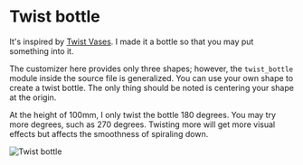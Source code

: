 # Twist bottle

It's inspired by [Twist Vases](https://www.thingiverse.com/thing:2201766). I made it a bottle so that you may put something into it.

The customizer here provides only three shapes; however, the `twist_bottle` module inside the source file is generalized. You can use your own shape to create a twist bottle. The only thing should be noted is centering your shape at the origin.

At the height of 100mm, I only twist the bottle 180 degrees. You may try more degrees, such as 270 degrees. Twisting more will get more visual effects but affects the smoothness of spiraling down. 

![Twist bottle](http://thingiverse-production-new.s3.amazonaws.com/renders/a5/9e/1d/59/f3/61b4b35a496632ef1f67e8a356fa6092_preview_featured.JPG)
